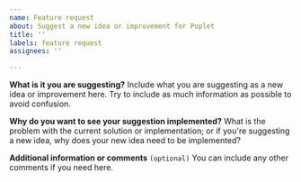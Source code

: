 ```yaml
---
name: Feature request
about: Suggest a new idea or improvement for Poplet
title: ''
labels: feature request
assignees: ''

---
```


**What is it you are suggesting?**
Include what you are suggesting as a new idea or improvement here. Try to include as much information as possible to avoid confusion.

**Why do you want to see your suggestion implemented?**
What is the problem with the current solution or implementation; or if you're suggesting a new idea, why does your new idea need to be implemented?

**Additional information or comments** `(optional)`
You can include any other comments if you need here.
